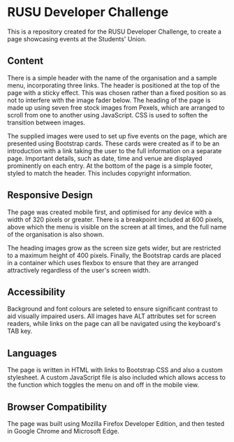 # RUSU Developer Challenge

This is a repository created for the RUSU Developer Challenge, to create a page showcasing events at the Students' Union.

## Content

There is a simple header with the name of the organisation and a sample menu, incorporating three links. The header is positioned at the top of the page with a sticky effect.  This was chosen rather than a fixed position so as not to interfere with the image fader below. The heading of the page is made up using seven free stock images from Pexels, which are arranged to scroll from one to another using JavaScript. CSS is used to soften the transition between images.

The supplied images were used to set up five events on the page, which are presented using Bootstrap cards. These cards were created as if to be an introduction with a link taking the user to the full information on a separate page. Important details, such as date, time and venue are displayed prominently on each entry.  At the bottom of the page is a simple footer, styled to match the header. This includes copyright information.

## Responsive Design

The page was created mobile first, and optimised for any device with a width of 320 pixels or greater. There is a breakpoint included at 600 pixels, above which the menu is visible on the screen at all times, and the full name of the organisation is also shown.

The heading images grow as the screen size gets wider, but are restricted to a maximum height of 400 pixels. Finally, the Bootstrap cards are placed in a container which uses flexbox to ensure that they are arranged attractively regardless of the user's screen width.

## Accessibility

Background and font colours are seleted to ensure significant contrast to aid visually impaired users. All images have ALT attributes set for screen readers, while links on the page can all be navigated using the keyboard's TAB key.

## Languages

The page is written in HTML with links to Bootstrap CSS and also a custom stylesheet. A custom JavaScript file is also included which allows access to the function which toggles the menu on and off in the mobile view.

## Browser Compatibility

The page was built using Mozilla Firefox Developer Edition, and then tested in Google Chrome and Microsoft Edge.
